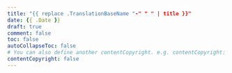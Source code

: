 ```yaml
---
title: "{{ replace .TranslationBaseName "-" " " | title }}"
date: {{ .Date }}
draft: true
comment: false
toc: false
autoCollapseToc: false
# You can also define another contentCopyright. e.g. contentCopyright: "This is another copyright."
contentCopyright: false
---
```


